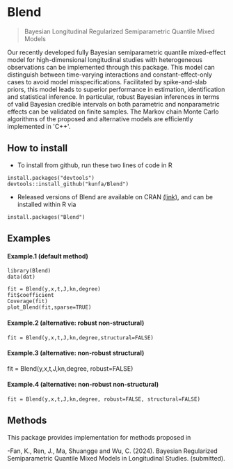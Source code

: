 <!-- README.md is generated from README.Rmd. Please edit that file -->

# Blend

> Bayesian Longitudinal Regularized Semiparametric Quantile Mixed Models


Our recently developed fully Bayesian semiparametric quantile mixed-effect model for high-dimensional longitudinal studies with heterogeneous observations can be implemented through this package. This model can distinguish between time-varying interactions and constant-effect-only cases to avoid model misspecifications. Facilitated by spike-and-slab priors, this model leads to superior performance in estimation, identification and statistical inference. In particular, robust Bayesian inferences in terms of valid Bayesian credible intervals on both parametric and nonparametric effects can be validated on finite samples. The Markov chain Monte Carlo algorithms of the proposed and alternative models are efficiently implemented in 'C++'.

## How to install

  - To install from github, run these two lines of code in R

<!-- end list -->

    install.packages("devtools")
    devtools::install_github("kunfa/Blend")

  - Released versions of Blend are available on CRAN
    [(link)](https://cran.r-project.org/package=Blend), and can be
    installed within R via

<!-- end list -->

    install.packages("Blend")

## Examples

#### Example.1 (default method)

    library(Blend)
    data(dat)
    
    fit = Blend(y,x,t,J,kn,degree) 
    fit$coefficient 
    Coverage(fit)
    plot_Blend(fit,sparse=TRUE)
#### Example.2 (alternative: robust non-structural)

    fit = Blend(y,x,t,J,kn,degree,structural=FALSE) 
    
#### Example.3 (alternative: non-robust structural)

   fit = Blend(y,x,t,J,kn,degree, robust=FALSE)
   
#### Example.4 (alternative: non-robust non-structural)

    fit = Blend(y,x,t,J,kn,degree, robust=FALSE, structural=FALSE)   
    
## Methods

This package provides implementation for methods proposed in

  -Fan, K., Ren, J., Ma, Shuangge and Wu, C. (2024). Bayesian Regularized Semiparametric Quantile Mixed Models in Longitudinal Studies. (submitted).
